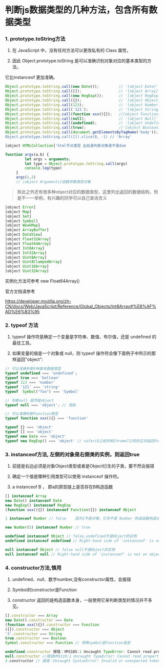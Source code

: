 # 判断js数据类型的几种方法，包含所有数据类型


### 1. prototype.toString方法
1. 在 JavaScript 中，没有任何方法可以更改私有的 Class 属性，

2. 因此 Object.prototype.toString 是可以准确识别对象对应的基本类型的方法，

它比instanceof 更加准确。
```javascript
Object.prototype.toString.call(new Date());         // '[object Date]'
Object.prototype.toString.call([]);                 // '[object Array]'
Object.prototype.toString.call(new RegExp());       // '[object RegExp]'
Object.prototype.toString.call({});                 // '[object Object]'
Object.prototype.toString.call(123);                // '[object Number]'
Object.prototype.toString.call('121');              // '[object String]'
Object.prototype.toString.call(function xxx(){});   //[object Function]'
Object.prototype.toString.call(null);               // '[object Null]'
Object.prototype.toString.call(undefined);          // '[object Undefined]'
Object.prototype.toString.call(true);               //'[object Boolean]'
Object.prototype.toString.call(document.getElementsByTagName('body')); `
Object.prototype.toString.call([]).slice(8, -1) // 'Array'
```
```javascript
[object HTMLCollection]'html节点类型 此处是判断对象是不是dom

```

```javascript
function args(a,b) {
         let args = arguments;
         let type = Object.prototype.toString.call(args)
         console.log(type)
     }
     args(1,2)
     // [object Arguments]函数参数类型对象
```

> 除此之外还有很多种object对应的数据类型，这里列出返回的数据结构，但是不一一举例，有兴趣的同学可以自己查询含义
```javascript
[object Error]
[object Map]
[object Set]
[object Symbol]
[object WeakMap]
[object ArrayBuffer]
[object DataView]
[object Float32Array]
[object Float64Array]
[object Int8Array]
[object Int32Array]
[object Uint8Array]
[object Uint8ClampedArray]
[object Uint16Array]
[object Uint32Array]
```
实例化方法可参考 new Float64Array()

官方文档请参考

https://developer.mozilla.org/zh-CN/docs/Web/JavaScript/Reference/Global_Objects/Int8Array#%E8%AF%AD%E6%B3%95

### 2. typeof 方法

1. typeof 操作符是确定一个变量是字符串、数值、布尔值，还是 undefined 的最佳工具。

2. 如果变量的值是一个对象或 null，则 typeof 操作符会像下面例子中所示的那样返回"object":
```javascript
// 可以准确判断5种基本数据类型
typeof undefined === 'undefined';
typeof true === 'bollean'
typeof 123 === 'number'
typeof '121' === 'string'
typeof  Symbol("foo") === 'Symbol'

// 判断null 居然是object
typeof null === 'object'; // 怪胎

// 可以准确判断function类型
typeof function xxx(){} === 'function'

typeof {} === 'object'
typeof [] === 'object'
typeof new Date === 'object'
typeof new RegExp() === 'object' // safari5之前的和Chrome7之前的正则返回function
```

### 3. instanceof方法, 左侧的对象是右侧类的实例，则返回true

1. 前提是右边必须是对象Object类型或者是Object衍生的子类，要不然会报错

2. 确定一个值是哪种引用类型可以使用 instanceof 操作符。

3. a instanceof B ， 即a的原型链上是否存在B构造函数

```javascript
[] instanceof Array
new Date() instanceof Date
new RegExp() instanceof RegExp
(function xxx(){}) instanceof Function({}) instanceof Object

1 instanceof Number // false    因为1不是对像，它并不是 Number 构造函数构造出来的实例对象

new Number(5) instanceof Number // true

undefined instanceof Object // false,undefined不是Object的实例
undefined instanceof undefined // Right-hand side of 'instanceof' is not an object

null instanceof Object // false null不是Object的实例
null instanceof null // Right-hand side of 'instanceof' is not an object
```

### 4. constructor方法,慎用

1. undefined、null、数字number,没有constructor属性，会报错

2. Symbol的constructor是Function

3. constructor 返回的是构造函数本身，一般使用它来判断类型的情况并不多见。

```javascript
[].constructor === Array
new Date().constructor === Date
(function xxx(){}).constructor === Function
({}).constructor === Object
'3'.constructor === String
true.constructor === Boolean
Symbol.constructor === Function // 特殊symbol是function类型

undefined.constructor 报错：VM3185:1 Uncaught TypeError: Cannot read property 'constructor' of undefined
null.constructor //报错VM3119:1 Uncaught TypeError: Cannot read property 'constructor' of null
3.constructor // 报错：Uncaught SyntaxError: Invalid or unexpected token
```
